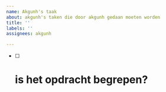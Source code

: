 ```yaml
---
name: Akgunh's taak
about: akgunh's taken die door akgunh gedaan moeten worden
title: ''
labels: ''
assignees: akgunh

---
```


- [ ] # is het opdracht begrepen?
